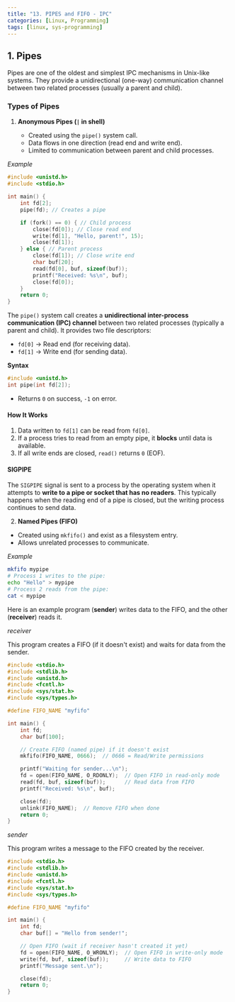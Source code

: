 ```yaml
---
title: "13. PIPES and FIFO - IPC"
categories: [Linux, Programming]
tags: [linux, sys-programming]
---
```


## **1. Pipes**

Pipes are one of the oldest and simplest IPC mechanisms in Unix-like systems. They provide a unidirectional (one-way) communication channel between two related processes (usually a parent and child).

### **Types of Pipes**

1. **Anonymous Pipes (`|` in shell)**
    
    - Created using the `pipe()` system call.
    - Data flows in one direction (read end and write end).    
    - Limited to communication between parent and child processes.

*Example*

```c
#include <unistd.h>
#include <stdio.h>

int main() {
    int fd[2];
    pipe(fd); // Creates a pipe

    if (fork() == 0) { // Child process
        close(fd[0]); // Close read end
        write(fd[1], "Hello, parent!", 15);
        close(fd[1]);
    } else { // Parent process
        close(fd[1]); // Close write end
        char buf[20];
        read(fd[0], buf, sizeof(buf));
        printf("Received: %s\n", buf);
        close(fd[0]);
    }
    return 0;
}
```


The `pipe()` system call creates a **unidirectional inter-process communication (IPC) channel** between two related processes (typically a parent and child). It provides two file descriptors:

- `fd[0]` → Read end (for receiving data).
- `fd[1]` → Write end (for sending data).

**Syntax**

```c
#include <unistd.h>
int pipe(int fd[2]);
```

- Returns `0` on success, `-1` on error.

#### How It Works

1. Data written to `fd[1]` can be read from `fd[0]`.
2. If a process tries to read from an empty pipe, it **blocks** until data is available.
3. If all write ends are closed, `read()` returns `0` (EOF).


#### SIGPIPE 

 The `SIGPIPE` signal is sent to a process by the operating system when it attempts to **write to a pipe or socket that has no readers**. This typically happens when the reading end of a pipe is closed, but the writing process continues to send data.
 
2. **Named Pipes (FIFO)**
   
- Created using `mkfifo()` and exist as a filesystem entry.
- Allows unrelated processes to communicate.

*Example*

```bash
mkfifo mypipe
# Process 1 writes to the pipe:
echo "Hello" > mypipe
# Process 2 reads from the pipe:
cat < mypipe
```

Here is an example program (**sender**) writes data to the FIFO, and the other (**receiver**) reads it.

*receiver*

This program creates a FIFO (if it doesn't exist) and waits for data from the sender.

```c
#include <stdio.h>
#include <stdlib.h>
#include <unistd.h>
#include <fcntl.h>
#include <sys/stat.h>
#include <sys/types.h>

#define FIFO_NAME "myfifo"

int main() {
    int fd;
    char buf[100];

    // Create FIFO (named pipe) if it doesn't exist
    mkfifo(FIFO_NAME, 0666);  // 0666 = Read/Write permissions

    printf("Waiting for sender...\n");
    fd = open(FIFO_NAME, O_RDONLY);  // Open FIFO in read-only mode
    read(fd, buf, sizeof(buf));      // Read data from FIFO
    printf("Received: %s\n", buf);

    close(fd);
    unlink(FIFO_NAME);  // Remove FIFO when done
    return 0;
}
```

*sender*

This program writes a message to the FIFO created by the receiver.

```c
#include <stdio.h>
#include <stdlib.h>
#include <unistd.h>
#include <fcntl.h>
#include <sys/stat.h>
#include <sys/types.h>

#define FIFO_NAME "myfifo"

int main() {
    int fd;
    char buf[] = "Hello from sender!";

    // Open FIFO (wait if receiver hasn't created it yet)
    fd = open(FIFO_NAME, O_WRONLY);  // Open FIFO in write-only mode
    write(fd, buf, sizeof(buf));     // Write data to FIFO
    printf("Message sent.\n");

    close(fd);
    return 0;
}
```
